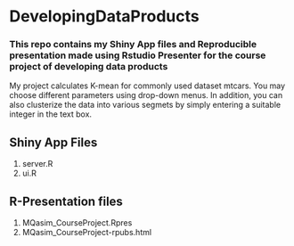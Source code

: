 # DevelopingDataProducts
### This repo contains my Shiny App files and Reproducible presentation made using Rstudio Presenter for the course project of developing data products

My project calculates K-mean for commonly used dataset mtcars. 
You may choose different parameters using drop-down menus. In addition, you can also clusterize the data into various segmets by simply entering a suitable integer in the text box.

## Shiny App Files
1. server.R
2. ui.R

## R-Presentation files
1. MQasim_CourseProject.Rpres
2. MQasim_CourseProject-rpubs.html
